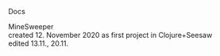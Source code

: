 Docs

MineSweeper<br>
created 12. November 2020 as first project in Clojure+Seesaw<br>
edited 13.11., 20.11.